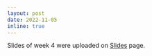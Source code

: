 ```yaml
---
layout: post
date: 2022-11-05
inline: true
---
```


Slides of week 4 were uploaded on [Slides](/slides/) page.
